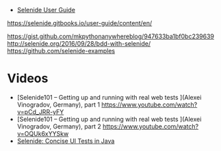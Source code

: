 

* [Selenide User Guide](https://selenide.gitbooks.io/user-guide/content/en/)

https://selenide.gitbooks.io/user-guide/content/en/

https://gist.github.com/mkpythonanywhereblog/947633ba1bf0bc239639
http://selenide.org/2016/09/28/bdd-with-selenide/
https://github.com/selenide-examples

# Videos
* [Selenide101 – Getting up and running with real web tests ](Alexei Vinogradov, Germany), part 1 
https://www.youtube.com/watch?v=pCd_JRR-yFY
* [Selenide101 – Getting up and running with real web tests ](Alexei Vinogradov, Germany), part 2 
https://www.youtube.com/watch?v=OQUk6xYYSkw
* [Selenide: Concise UI Tests in Java](https://www.youtube.com/watch?v=fR8CyLcxBZ0)

